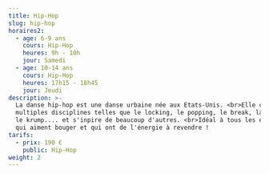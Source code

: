 ```yaml
---
title: Hip-Hop
slug: hip-hop
horaires2:
  - age: 6-9 ans
    cours: Hip-Hop
    heures: 9h - 10h
    jour: Samedi
  - age: 10-14 ans
    cours: Hip-Hop
    heures: 17h15 - 18h45
    jour: Jeudi
description: >-
  La danse hip-hop est une danse urbaine née aux Etats-Unis. <br>Elle compte de
  multiples disciplines telles que le locking, le popping, le break, la house,
  le krump.... et s'inpire de beaucoup d'autres. <br>Idéal à tous les enfants
  qui aiment bouger et qui ont de l'énergie à revendre !
tarifs:
  - prix: 190 €
    public: Hip-Hop
weight: 2
---
```

